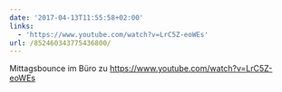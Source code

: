 ```yaml
---
date: '2017-04-13T11:55:58+02:00'
links:
  - 'https://www.youtube.com/watch?v=LrC5Z-eoWEs'
url: /852460343775436800/
---
```

Mittagsbounce im Büro zu https://www.youtube.com/watch?v=LrC5Z-eoWEs
